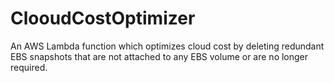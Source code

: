 # ClooudCostOptimizer
An AWS Lambda function which optimizes cloud cost by deleting redundant EBS snapshots that are not attached to any EBS volume or are no longer required.
